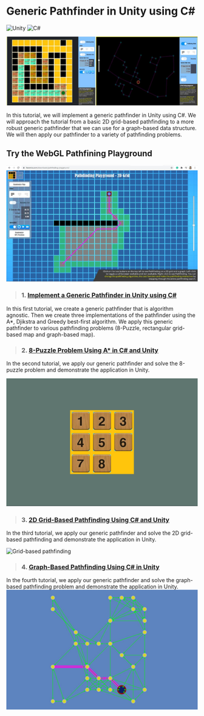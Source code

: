 # Generic Pathfinder in Unity using C#

![Unity](https://img.shields.io/badge/Unity-2022.3.2f1-green) ![C#](https://img.shields.io/badge/%20-C%23-blue)

![Generic Pathfinder in Unity using C#](https://github.com/shamim-akhtar/tutorial-pathfinding/blob/main/Pictures/screenshot2_PathFinding.jpg)


In this tutorial, we will implement a generic pathfinder in Unity using C#. We will approach the tutorial from a basic 2D grid-based pathfinding to a more robust generic pathfinder that we can use for a graph-based data structure. We will then apply our pathfinder to a variety of pathfinding problems.

## Try the WebGL Pathfining Playground
[![Pathfinding Playground](https://github.com/shamim-akhtar/tutorial-pathfinding/blob/part-6-combined-demo/Pictures/Playground.jpg)](https://faramira.com/downloads/pathfinding-playground/)

> ### 1. [Implement a Generic Pathfinder in Unity using C#](https://faramira.com/implement-a-generic-pathfinder-in-unity-using-csharp/)
> 
In this first tutorial, we create a generic pathfinder that is algorithm agnostic. Then we create three implementations of the pathfinder using the A*, Djikstra and Greedy best-first algorithm. We apply this generic pathfinder to various pathfinding problems (8-Puzzle, rectangular grid-based map and graph-based map).

> ### 2. [8-Puzzle Problem Using A* in C# and Unity](https://faramira.com/8-puzzle-problem-using-astar-in-csharp-and-unity/)
>
In the second tutorial, we apply our generic pathfinder and solve the 8-puzzle problem and demonstrate the application in Unity.

![8-Puzzle](https://github.com/shamim-akhtar/tutorial-pathfinding/blob/main/Pictures/8-Puzzle.jpg)

> ### 3. [2D Grid-Based Pathfinding Using C# and Unity](https://faramira.com/2d-grid-based-pathfinding-using-c-and-unity/)

In the third tutorial, we apply our generic pathfinder and solve the 2D grid-based pathfinding and demonstrate the application in Unity.

![Grid-based pathfinding](https://faramira.com/wp-content/uploads/2021/07/Featured-1-930x620.jpg)

> ### 4. [Graph-Based Pathfinding Using C# in Unity](https://faramira.com/graph-based-pathfinding-using-c-in-unity/)

In the fourth tutorial, we apply our generic pathfinder and solve the graph-based pathfinding problem and demonstrate the application in Unity.
![Graph-based pathfinding](https://github.com/shamim-akhtar/tutorial-pathfinding/blob/main/Pictures/Graph/FeaturedImage.jpg)
